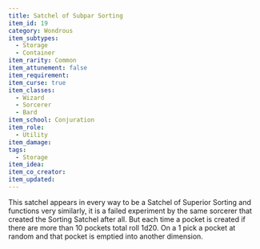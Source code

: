 ```yaml
---
title: Satchel of Subpar Sorting
item_id: 19
category: Wondrous
item_subtypes:
  - Storage
  - Container
item_rarity: Common
item_attunement: false
item_requirement:
item_curse: true
item_classes:
  - Wizard
  - Sorcerer
  - Bard
item_school: Conjuration
item_role:
  - Utility
item_damage:
tags:
  - Storage
item_idea:
item_co_creator:
item_updated:
---
```


This satchel appears in every way to be a Satchel of Superior Sorting and functions very similarly, it is a failed experiment by the same sorcerer that created the Sorting Satchel after all. But each time a pocket is created if there are more than 10 pockets total roll 1d20. On a 1 pick a pocket at random and that pocket is emptied into another dimension.
